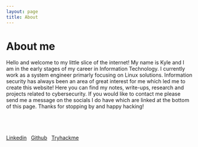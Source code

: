 ```yaml
---
layout: page
title: About
---
```


# About me

Hello and welcome to my little slice of the internet! My name is Kyle and I am in the early stages of my career in Information Technology. I currently work as a system engineer primarly focusing on Linux solutions. Information security has always been an area of great interest for me which led me to create this website! Here you can find my notes, write-ups, research and projects related to cybersecurity. If you would like to contact me please send me a message on the socials I do have which are linked at the bottom of this page. Thanks for stopping by and happy hacking!
<br/>
<br/>
<br/>
<br/>
<br/>
[Linkedin](https://www.linkedin.com/in/kylesowatsky/)&nbsp;&nbsp; [Github](https://github.com/soWatt)&nbsp;&nbsp; [Tryhackme](https://tryhackme.com/p/SoWatt3/)
